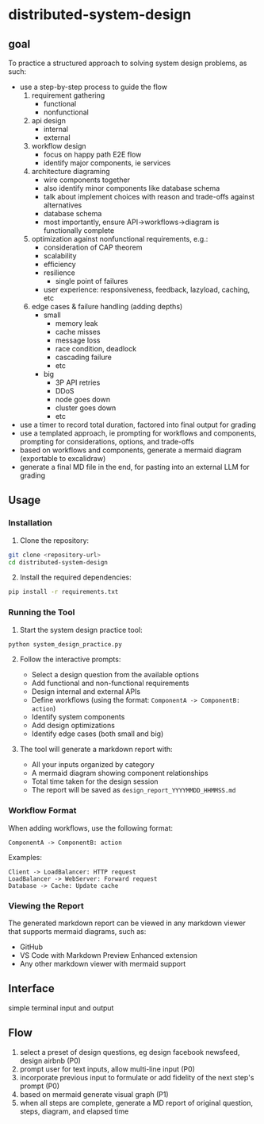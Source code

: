 # distributed-system-design

## goal
To practice a structured approach to solving system design problems, as such:
- use a step-by-step process to guide the flow
  1. requirement gathering
     * functional
     * nonfunctional
  2. api design
     * internal
     * external
  3. workflow design
     * focus on happy path E2E flow
     * identify major components, ie services
  4. architecture diagraming
     * wire components together
     * also identify minor components like database schema
     * talk about implement choices with reason and trade-offs against alternatives
     * database schema
     * most importantly, ensure API→workflows→diagram is functionally complete
  5. optimization against nonfunctional requirements, e.g.:
     * consideration of CAP theorem
     * scalability
     * efficiency
     * resilience
       * single point of failures
     * user experience: responsiveness, feedback, lazyload, caching, etc
  6. edge cases & failure handling (adding depths)
     * small 
       * memory leak
       * cache misses
       * message loss
       * race condition, deadlock
       * cascading failure
       * etc
     * big
       * 3P API retries
       * DDoS
       * node goes down
       * cluster goes down
       * etc
- use a timer to record total duration, factored into final output for grading
- use a templated approach, ie prompting for workflows and components, prompting for considerations, options, and trade-offs
- based on workflows and components, generate a mermaid diagram (exportable to excalidraw)
- generate a final MD file in the end, for pasting into an external LLM for grading

## Usage

### Installation

1. Clone the repository:
```bash
git clone <repository-url>
cd distributed-system-design
```

2. Install the required dependencies:
```bash
pip install -r requirements.txt
```

### Running the Tool

1. Start the system design practice tool:
```bash
python system_design_practice.py
```

2. Follow the interactive prompts:
   - Select a design question from the available options
   - Add functional and non-functional requirements
   - Design internal and external APIs
   - Define workflows (using the format: `ComponentA -> ComponentB: action`)
   - Identify system components
   - Add design optimizations
   - Identify edge cases (both small and big)

3. The tool will generate a markdown report with:
   - All your inputs organized by category
   - A mermaid diagram showing component relationships
   - Total time taken for the design session
   - The report will be saved as `design_report_YYYYMMDD_HHMMSS.md`

### Workflow Format

When adding workflows, use the following format:
```
ComponentA -> ComponentB: action
```

Examples:
```
Client -> LoadBalancer: HTTP request
LoadBalancer -> WebServer: Forward request
Database -> Cache: Update cache
```

### Viewing the Report

The generated markdown report can be viewed in any markdown viewer that supports mermaid diagrams, such as:
- GitHub
- VS Code with Markdown Preview Enhanced extension
- Any other markdown viewer with mermaid support

## Interface
simple terminal input and output

## Flow
1. select a preset of design questions, eg design facebook newsfeed, design airbnb (P0)
2. prompt user for text inputs, allow multi-line input (P0)
3. incorporate previous input to formulate or add fidelity of the next step's prompt (P0)
4. based on mermaid generate visual graph (P1)
5. when all steps are complete, generate a MD report of original question, steps, diagram, and elapsed time
